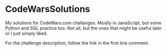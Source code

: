 # CodeWarsSolutions
My solutions for CodeWars.com challanges. Mostly in JavaScript, but some Python and SQL practice too. Not all, but the ones that might be useful later or I just simply liked.

For the challenge description, follow the link in the first line comment.
